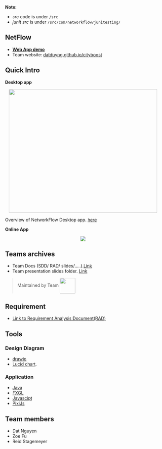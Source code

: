 **Note**:<br>
- *src* code is under `/src`
- *junit src* is under `/src/com/networkflow/junitesting/`

## NetFlow 
- [**Web App demo**](https://datduyng.github.io/cityboost/createMap.html)
- Team website: [datduyng.github.io/cityboost](https://datduyng.github.io/cityboost/)

## Quick Intro

**Desktop app**

<center><img height="400" width="480" src="https://user-images.githubusercontent.com/35666615/55765742-c4eb4e80-5a36-11e9-8939-98459d89523e.PNG"></center>

Overview of NetworkFlow Desktop app. [here]()

**Online App**

<center><img src="https://user-images.githubusercontent.com/35666615/55765587-fe6f8a00-5a35-11e9-90aa-df35de9f5b87.gif"></center>



## Teams archives
- Team Docs (SDD/ RAD/ slides/.....).[Link](https://1drv.ms/f/s!Ao4rMqb_sxm7hekkgVly3Rf05hR_0Q)
- Team presentation slides folder. [Link](https://1drv.ms/f/s!Ao4rMqb_sxm7hLZ969vMy8ix-KIkQg)






> Maintained by Team <img align="center" src="https://user-images.githubusercontent.com/35666615/52318190-de194580-2988-11e9-929d-09aec2551b13.png" height="50" width="50">


## Requirement
- [Link to Requirement Analysis Document(RAD)](https://1drv.ms/w/s!Ao4rMqb_sxm7hLQrMgIDW_j-IFPFhw)


## Tools
### Design Diagram
- [drawio](https://www.draw.io/)
- [Lucid chart](https://www.lucidchart.com).

### Application
- [Java](https://www.java.com/en/)
- [FXGL]()
- [Javascipt]()
- [PixiJs]()


## Team members
- Dat Nguyen 
- Zoe Fu
- Reid Stagemeyer

